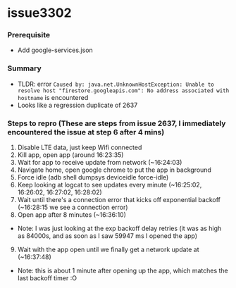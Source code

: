 # issue3302
### Prerequisite
- Add google-services.json
### Summary
- TLDR: error `Caused by: java.net.UnknownHostException: Unable to resolve host "firestore.googleapis.com": No address associated with hostname` is encountered
- Looks like a regression duplicate of 2637
### Steps to repro (These are steps from issue 2637, I immediately encountered the issue at step 6 after 4 mins)
1. Disable LTE data, just keep Wifi connected
2. Kill app, open app (around 16:23:35)
3. Wait for app to receive update from network (~16:24:03)
4. Navigate home, open google chrome to put the app in background
5. Force idle (adb shell dumpsys deviceidle force-idle)
6. Keep looking at logcat to see updates every minute (~16:25:02, 16:26:02, 16:27:02, 16:28:02)
7. Wait until there's a connection error that kicks off exponential backoff (~16:28:15 we see a connection error)
8. Open app after 8 minutes (~16:36:10) 
- Note: I was just looking at the exp backoff delay retries (it was as high as 84000s, and as soon as I saw 59947 ms I opened the app)
9. Wait with the app open until we finally get a network update at (~16:37:48)
- Note: this is about 1 minute after opening up the app, which matches the last backoff timer :O
